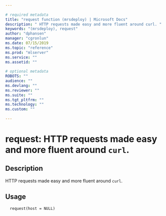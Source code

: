 ```yaml
--- 
 
# required metadata 
title: "request function (mrsdeploy) | Microsoft Docs" 
description: " HTTP requests made easy and more fluent around curl. " 
keywords: "(mrsdeploy), request" 
author: "dphansen" 
manager: "cgronlun" 
ms.date: 07/15/2019
ms.topic: "reference" 
ms.prod: "mlserver"  
ms.service: "" 
ms.assetid: "" 
 
# optional metadata 
ROBOTS: "" 
audience: "" 
ms.devlang: "" 
ms.reviewer: "" 
ms.suite: "" 
ms.tgt_pltfrm: "" 
ms.technology: "" 
ms.custom: "" 
 
--- 
```

 
 
 
 
 # request: HTTP requests made easy and more fluent around `curl`. 
 ## Description
 
HTTP requests made easy and more fluent around `curl`.
 
 
 ## Usage

```   
  request(host = NULL)
 
```
 
